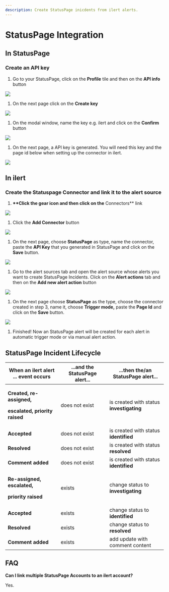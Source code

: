 ```yaml
---
description: Create StatusPage inicdents from ilert alerts.
---
```


# StatusPage Integration

## In StatusPage <a href="#create-alarm-source" id="create-alarm-source"></a>

### Create an API key

1. Go to your StatusPage, click on the **Profile** tile and then on the **API info** button

![](../.gitbook/assets/Screenshot\_16\_03\_21\_\_17\_38.png)

1. On the next page click on the **Create key**

![](../.gitbook/assets/Screenshot\_16\_03\_21\_\_17\_40.png)

1. On the modal window, name the key e.g. ilert and click on the **Confirm** button

![](../.gitbook/assets/Screenshot\_16\_03\_21\_\_17\_42.png)

1. On the next page, a API key is generated. You will need this key and the page id below when setting up the connector in ilert.

![](../.gitbook/assets/Screenshot\_16\_03\_21\_\_17\_52.png)

## In ilert <a href="#create-alarm-source" id="create-alarm-source"></a>

### Create the Statuspage Connector and link it to the alert source

1. **\*\*Click the gear icon and then click on the** Connectors\*\* link

![](../.gitbook/assets/Screenshot\_16\_03\_21\_\_15\_46.png)

1. Click the **Add Connector** button

![](../.gitbook/assets/Screenshot\_16\_03\_21\_\_15\_48.png)

1. On the next page, choose **StatusPage** as type, name the connector, paste the **API Key** that you generated in StatusPage and click on the **Save** button.

![](../.gitbook/assets/Screenshot\_16\_03\_21\_\_17\_49.png)

1. Go to the alert sources tab and open the alert source whose alerts you want to create StatusPage Incidents. Click on the **Alert actions** tab and then on the **Add new alert action** button

![](../.gitbook/assets/Screenshot\_16\_03\_21\_\_16\_04.png)

1. On the next page choose **StatusPage** as the type, choose the connector created in step 3, name it, choose **Trigger mode,** paste the **Page Id** and click on the **Save** button.

![](../.gitbook/assets/Screenshot\_16\_03\_21\_\_17\_51.png)

1. Finished! Now an StatusPage alert will be created for each alert in automatic trigger mode or via manual alert action.

## StatusPage Incident Lifecycle

| When an ilert alert ... event occurs                                                            | ...and the StatusPage alert... | ...then the/an StatusPage alert...       |
| ----------------------------------------------------------------------------------------------- | ------------------------------ | ---------------------------------------- |
| <p><strong>Created, re-assigned,</strong></p><p><strong>escalated, priority raised</strong></p> | does not exist                 | is created with status **investigating** |
| **Accepted**                                                                                    | does not exist                 | is created with status **identified**    |
| **Resolved**                                                                                    | does not exist                 | is created with status **resolved**      |
| **Comment added**                                                                               | does not exist                 | is created with status **identified**    |
| <p><strong>Re-assigned, escalated,</strong></p><p><strong>priority raised</strong></p>          | exists                         | change status to **investigating**       |
| **Accepted**                                                                                    | exists                         | change status to **identified**          |
| **Resolved**                                                                                    | exists                         | change status to **resolved**            |
| **Comment added**                                                                               | exists                         | add update with comment content          |

## FAQ <a href="#faq" id="faq"></a>

**Can I link multiple StatusPage Accounts to an ilert account?**

Yes.
